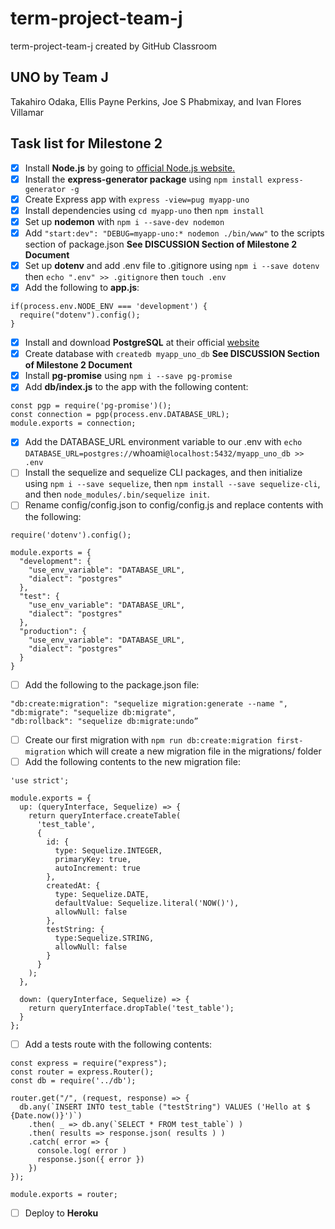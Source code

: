 # term-project-team-j
term-project-team-j created by GitHub Classroom

## UNO by Team J
Takahiro Odaka, Ellis Payne Perkins, Joe S Phabmixay, and Ivan Flores Villamar

## Task list for Milestone 2
- [x] Install **Node.js** by going to [official Node.js website.](https://nodejs.org/en/)
- [x] Install the **express-generator package** using `npm install express-generator -g`
- [x] Create Express app with `express -view=pug myapp-uno`
- [x] Install dependencies using `cd myapp-uno` then `npm install`
- [x] Set up **nodemon** with `npm i --save-dev nodemon`
- [x] Add `"start:dev": "DEBUG=myapp-uno:* nodemon ./bin/www"` to the scripts section of package.json **See DISCUSSION Section of Milestone 2 Document**
- [x] Set up **dotenv** and add .env file to .gitignore using `npm i --save dotenv` then `echo ".env" >> .gitignore` then `touch .env`
- [x] Add the following to **app.js**:
```
if(process.env.NODE_ENV === 'development') {
  require("dotenv").config();
}
```
- [x] Install and download **PostgreSQL** at their official [website](https://www.postgresql.org/download/)
- [x] Create database with `createdb myapp_uno_db` **See DISCUSSION Section of Milestone 2 Document**
- [x] Install **pg-promise** using `npm i --save pg-promise`
- [x] Add **db/index.js** to the app with the following content:
```
const pgp = require('pg-promise')();
const connection = pgp(process.env.DATABASE_URL);
module.exports = connection;
```
- [x] Add the DATABASE_URL environment variable to our .env with `echo DATABASE_URL=postgres://`whoami`@localhost:5432/myapp_uno_db >> .env`
- [ ] Install the sequelize and sequelize CLI packages, and then initialize using `npm i --save sequelize`, then `npm install --save sequelize-cli`, and then `node_modules/.bin/sequelize init`.
- [ ] Rename config/config.json to config/config.js and replace contents with the following:
```
require('dotenv').config();

module.exports = {
  "development": {
    "use_env_variable": "DATABASE_URL",
    "dialect": "postgres"
  },
  "test": {
    "use_env_variable": "DATABASE_URL",
    "dialect": "postgres"
  },
  "production": {
    "use_env_variable": "DATABASE_URL",
    "dialect": "postgres"
  }
}
```
- [ ] Add the following to the package.json file:
```
"db:create:migration": "sequelize migration:generate --name ",
"db:migrate": "sequelize db:migrate",
"db:rollback": "sequelize db:migrate:undo”
```
- [ ] Create our first migration with `npm run db:create:migration first-migration` which will create a new migration file in the migrations/ folder
- [ ] Add the following contents to the new migration file: 
```
'use strict';

module.exports = {
  up: (queryInterface, Sequelize) => {
    return queryInterface.createTable(
      'test_table',
      {
        id: {
          type: Sequelize.INTEGER,
          primaryKey: true,
          autoIncrement: true
        },
        createdAt: {
          type: Sequelize.DATE,
          defaultValue: Sequelize.literal('NOW()'),
          allowNull: false
        },
        testString: {
          type:Sequelize.STRING,
          allowNull: false
        }
      }
    );
  },
 
  down: (queryInterface, Sequelize) => {
    return queryInterface.dropTable('test_table');
  }
};
```
- [ ] Add a tests route with the following contents:
```
const express = require("express");
const router = express.Router();
const db = require('../db');

router.get("/", (request, response) => {
  db.any(`INSERT INTO test_table ("testString") VALUES ('Hello at $
{Date.now()}')`)
    .then( _ => db.any(`SELECT * FROM test_table`) )
    .then( results => response.json( results ) )
    .catch( error => {
      console.log( error )
      response.json({ error })
    })
});

module.exports = router;
```
- [ ] Deploy to **Heroku**
